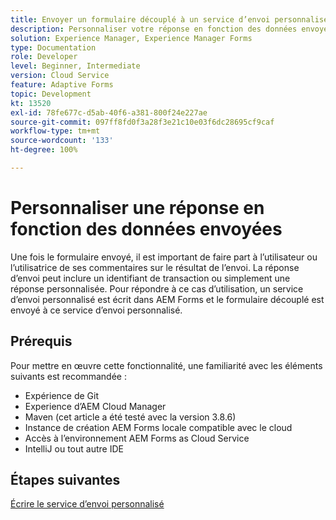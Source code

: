 ```yaml
---
title: Envoyer un formulaire découplé à un service d’envoi personnalisé
description: Personnaliser votre réponse en fonction des données envoyées
solution: Experience Manager, Experience Manager Forms
type: Documentation
role: Developer
level: Beginner, Intermediate
version: Cloud Service
feature: Adaptive Forms
topic: Development
kt: 13520
exl-id: 78fe677c-d5ab-40f6-a381-800f24e227ae
source-git-commit: 097ff8fd0f3a28f3e21c10e03f6dc28695cf9caf
workflow-type: tm+mt
source-wordcount: '133'
ht-degree: 100%

---
```


# Personnaliser une réponse en fonction des données envoyées

Une fois le formulaire envoyé, il est important de faire part à l’utilisateur ou l’utilisatrice de ses commentaires sur le résultat de l’envoi. La réponse d’envoi peut inclure un identifiant de transaction ou simplement une réponse personnalisée. Pour répondre à ce cas d’utilisation, un service d’envoi personnalisé est écrit dans AEM Forms et le formulaire découplé est envoyé à ce service d’envoi personnalisé.

## Prérequis

Pour mettre en œuvre cette fonctionnalité, une familiarité avec les éléments suivants est recommandée :

* Expérience de Git
* Experience d’AEM Cloud Manager
* Maven (cet article a été testé avec la version 3.8.6)
* Instance de création AEM Forms locale compatible avec le cloud
* Accès à l’environnement AEM Forms as Cloud Service
* IntelliJ ou tout autre IDE


## Étapes suivantes

[Écrire le service d’envoi personnalisé](./custom-submit-service.md)
